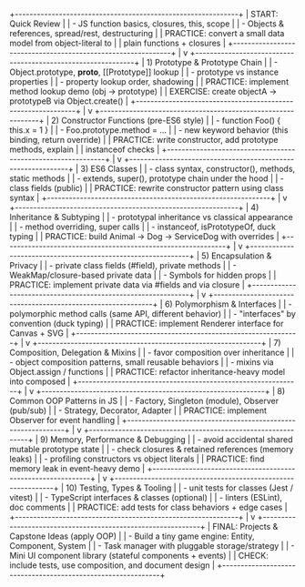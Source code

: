 +-------------------------------------------------------------+
|                       START: Quick Review                    |
| - JS function basics, closures, this, scope                  |
| - Objects & references, spread/rest, destructuring           |
| PRACTICE: convert a small data model from object-literal to |
| plain functions + closures                                    |
+-------------------------------------------------------------+
                      |
                      v
+-------------------------------------------------------------+
|                  1) Prototype & Prototype Chain             |
| - Object.prototype, __proto__, [[Prototype]] lookup         |
| - prototype vs instance properties                           |
| - property lookup order, shadowing                            |
| PRACTICE: implement method lookup demo (obj -> prototype)    |
| EXERCISE: create objectA -> prototypeB via Object.create()   |
+-------------------------------------------------------------+
                      |
                      v
+-------------------------------------------------------------+
|             2) Constructor Functions (pre-ES6 style)         |
| - function Foo() { this.x = 1 }                              |
| - Foo.prototype.method = ...                                 |
| - new keyword behavior (this binding, return override)       |
| PRACTICE: write constructor, add prototype methods, explain  |
| instanceof checks                                             |
+-------------------------------------------------------------+
                      |
                      v
+-------------------------------------------------------------+
|                      3) ES6 Classes                          |
| - class syntax, constructor(), methods, static methods       |
| - extends, super(), prototype chain under the hood           |
| - class fields (public)                                       |
| PRACTICE: rewrite constructor pattern using class syntax     |
+-------------------------------------------------------------+
                      |
                      v
+-------------------------------------------------------------+
|                 4) Inheritance & Subtyping                   |
| - prototypal inheritance vs classical appearance             |
| - method overriding, super calls                             |
| - instanceof, isPrototypeOf, duck typing                     |
| PRACTICE: build Animal -> Dog -> ServiceDog with overrides   |
+-------------------------------------------------------------+
                      |
                      v
+-------------------------------------------------------------+
|                 5) Encapsulation & Privacy                   |
| - private class fields (#field), private methods             |
| - WeakMap/closure-based private data                          |
| - Symbols for hidden props                                    |
| PRACTICE: implement private data via #fields and via closure |
+-------------------------------------------------------------+
                      |
                      v
+-------------------------------------------------------------+
|                 6) Polymorphism & Interfaces                 |
| - polymorphic method calls (same API, different behavior)    |
| - "interfaces" by convention (duck typing)                   |
| PRACTICE: implement Renderer interface for Canvas + SVG      |
+-------------------------------------------------------------+
                      |
                      v
+-------------------------------------------------------------+
|           7) Composition, Delegation & Mixins                |
| - favor composition over inheritance                          |
| - object composition patterns, small reusable behaviors      |
| - mixins via Object.assign / functions                       |
| PRACTICE: refactor inheritance-heavy model into composed     |
+-------------------------------------------------------------+
                      |
                      v
+-------------------------------------------------------------+
|            8) Common OOP Patterns in JS                      |
| - Factory, Singleton (module), Observer (pub/sub)            |
| - Strategy, Decorator, Adapter                               |
| PRACTICE: implement Observer for event handling              |
+-------------------------------------------------------------+
                      |
                      v
+-------------------------------------------------------------+
|           9) Memory, Performance & Debugging                 |
| - avoid accidental shared mutable prototype state            |
| - check closures & retained references (memory leaks)        |
| - profiling constructors vs object literals                  |
| PRACTICE: find memory leak in event-heavy demo               |
+-------------------------------------------------------------+
                      |
                      v
+-------------------------------------------------------------+
|       10) Testing, Types & Tooling                           |
| - unit tests for classes (Jest / vitest)                     |
| - TypeScript interfaces & classes (optional)                 |
| - linters (ESLint), doc comments                             |
| PRACTICE: add tests for class behaviors + edge cases         |
+-------------------------------------------------------------+
                      |
                      v
+-------------------------------------------------------------+
|        FINAL: Projects & Capstone Ideas (apply OOP)         |
| - Build a tiny game engine: Entity, Component, System       |
| - Task manager with pluggable storage/strategy               |
| - Mini UI component library (stateful components + events)   |
| CHECK: include tests, use composition, and document design   |
+-------------------------------------------------------------+
